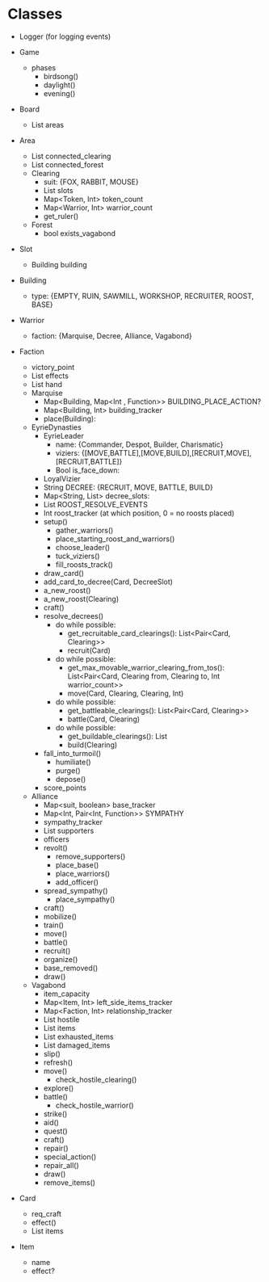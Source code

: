 # Classes
- Logger (for logging events)

- Game
    - phases
        + birdsong()
        + daylight() 
        + evening()
- Board
    + List<Area> areas
    
- Area
    - List<Clearing> connected_clearing
    - List<Forest> connected_forest
    - Clearing
        + suit: {FOX, RABBIT, MOUSE}
        + List<Slot> slots
        + Map<Token, Int> token_count
        + Map<Warrior, Int> warrior_count
        + get_ruler()
    - Forest
        + bool exists_vagabond
- Slot
    + Building building
- Building
    + type: {EMPTY, RUIN, SAWMILL, WORKSHOP, RECRUITER, ROOST, BASE}
- Warrior
    + faction: {Marquise, Decree, Alliance, Vagabond}

- Faction
    + victory_point
    + List<Card> effects
    + List<Card> hand
    
    - Marquise
        + Map<Building, Map<Int , Function>> BUILDING_PLACE_ACTION?
        + Map<Building, Int> building_tracker
        + place(Building):
            <!-- place building -->
            <!-- execute BUILDING_PLACE_ACTION(building_tracker[b]) -->
    - EyrieDynasties
        - EyrieLeader
            + name: {Commander, Despot, Builder, Charismatic}
            + viziers: {[MOVE,BATTLE],[MOVE,BUILD],[RECRUIT,MOVE],[RECRUIT,BATTLE]}
            + Bool is_face_down:
        - LoyalVizier 
        + String DECREE: {RECRUIT, MOVE, BATTLE, BUILD}
        + Map<String, List<Card>> decree_slots:  
        + List<Function> ROOST_RESOLVE_EVENTS
        + Int roost_tracker (at which position, 0 = no roosts placed)
        <!-- Setup -->
        + setup()
            + gather_warriors()
            + place_starting_roost_and_warriors()
            + choose_leader()
            + tuck_viziers()
            + fill_roosts_track()
        <!-- Birdsong  -->
        + draw_card() <!-- case: no cards in hand -->
        + add_card_to_decree(Card, DecreeSlot) <!-- can be done up to 2 times  -->
        + a_new_roost()
        + a_new_roost(Clearing) <!-- case: multiple fewest warriors clearings  -->
        <!-- Daylight -->
        + craft()
        + resolve_decrees()
            <!-- Recruit -->
            + do while possible: <!--else fall into turmoil-->
                + get_recruitable_card_clearings(): List<Pair<Card, Clearing>>
                + recruit(Card)
            <!-- Move -->
            + do while possible: <!--else fall into turmoil-->
                + get_max_movable_warrior_clearing_from_tos(): List<Pair<Card, Clearing from, Clearing to, Int warrior_count>>
                + move(Card, Clearing, Clearing, Int)
            <!-- Battle -->
            + do while possible: <!--else fall into turmoil-->
                + get_battleable_clearings(): List<Pair<Card, Clearing>>
                + battle(Card, Clearing)
            <!-- Build -->
            + do while possible: <!--else fall into turmoil-->
                + get_buildable_clearings(): List<Clearing>
                + build(Clearing)
        <!-- Turmoil -->
        + fall_into_turmoil()
            + humiliate()
            + purge()
            + depose()
        <!-- Evening -->
        + score_points
    - Alliance
        + Map<suit, boolean> base_tracker
        + Map<Int, Pair<Int, Function>> SYMPATHY
        + sympathy_tracker
        + List<Card> supporters
        + officers
        <!-- Birdsong -->
        + revolt()
          + remove_supporters()
          + place_base()
          + place_warriors()
          + add_officer()
        + spread_sympathy()
          + place_sympathy()
        <!-- Daylight -->
        + craft()
        + mobilize()
        + train()
        <!-- Evening --> 
        + move()
        + battle()
        + recruit()
        + organize()
        + base_removed()
        + draw()
    - Vagabond
        + item_capacity
        + Map<Item, Int> left_side_items_tracker
        + Map<Faction, Int> relationship_tracker
        + List<Faction> hostile
        + List<Item> items
        + List<Item> exhausted_items
        + List<Item> damaged_items
        <!-- Birdsong -->
        + slip()
        + refresh()
        <!-- Daylight -->
        + move()
          + check_hostile_clearing()
        + explore()
        + battle()
          + check_hostile_warrior()
        + strike()
        + aid()
        + quest()
        + craft()
        + repair()
        + special_action()
        <!-- Evening --> 
        + repair_all()
        + draw()
        + remove_items()

- Card
    + req_craft
    + effect()
    + List<Item> items
- Item
    + name
    + effect? 